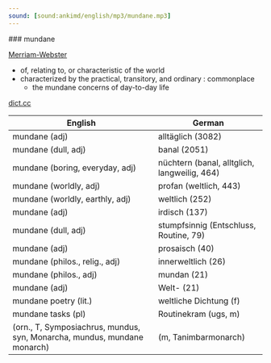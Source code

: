 ```yaml
---
sound: [sound:ankimd/english/mp3/mundane.mp3]
---
```


\### mundane

[Merriam-Webster](https://www.merriam-webster.com/dictionary/mundane)

- of, relating to, or characteristic of the world
- characterized by the practical, transitory, and ordinary : commonplace
    - the mundane concerns of day-to-day life

[dict.cc](https://www.dict.cc/mundane)

| English        | German       |
| -------------- | ------------ |
| mundane (adj) | alltäglich (3082) |
| mundane (dull, adj) | banal (2051) |
| mundane (boring, everyday, adj) | nüchtern (banal, alltglich, langweilig, 464) |
| mundane (worldly, adj) | profan (weltlich, 443) |
| mundane (worldly, earthly, adj) | weltlich (252) |
| mundane (adj) | irdisch (137) |
| mundane (dull, adj) | stumpfsinnig (Entschluss, Routine, 79) |
| mundane (adj) | prosaisch (40) |
| mundane (philos., relig., adj) | innerweltlich (26) |
| mundane (philos., adj) | mundan (21) |
| mundane (adj) | Welt- (21) |
| mundane poetry (lit.) | weltliche Dichtung (f) |
| mundane tasks (pl) | Routinekram (ugs, m) |
|  (orn., T, Symposiachrus, mundus, syn, Monarcha, mundus, mundane monarch) |  (m, Tanimbarmonarch) |
